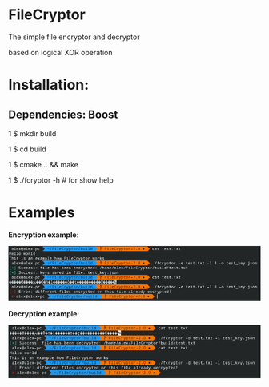 # FileCryptor

The simple file encryptor and decryptor

based on logical XOR operation

# Installation:

## Dependencies: Boost

1 $ mkdir build

1 $ cd build

1 $ cmake .. && make

1 $ ./fcryptor -h # for show help

# Examples

**Encryption example**:

![Alt text](img/encryption_example.png)

**Decryption example**:

![Alt text](img/decryption_example.png)
